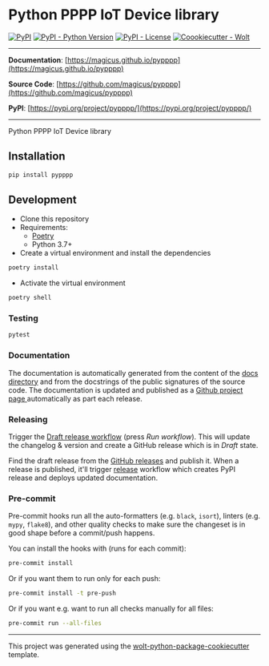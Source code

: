# Python PPPP IoT Device library

[![PyPI](https://img.shields.io/pypi/v/pypppp?style=flat-square)](https://pypi.python.org/pypi/pypppp/)
[![PyPI - Python Version](https://img.shields.io/pypi/pyversions/pypppp?style=flat-square)](https://pypi.python.org/pypi/pypppp/)
[![PyPI - License](https://img.shields.io/pypi/l/pypppp?style=flat-square)](https://pypi.python.org/pypi/pypppp/)
[![Coookiecutter - Wolt](https://img.shields.io/badge/cookiecutter-Wolt-00c2e8?style=flat-square&logo=cookiecutter&logoColor=D4AA00&link=https://github.com/woltapp/wolt-python-package-cookiecutter)](https://github.com/woltapp/wolt-python-package-cookiecutter)


---

**Documentation**: [https://magicus.github.io/pypppp](https://magicus.github.io/pypppp)

**Source Code**: [https://github.com/magicus/pypppp](https://github.com/magicus/pypppp)

**PyPI**: [https://pypi.org/project/pypppp/](https://pypi.org/project/pypppp/)

---

Python PPPP IoT Device library

## Installation

```sh
pip install pypppp
```

## Development

* Clone this repository
* Requirements:
  * [Poetry](https://python-poetry.org/)
  * Python 3.7+
* Create a virtual environment and install the dependencies

```sh
poetry install
```

* Activate the virtual environment

```sh
poetry shell
```

### Testing

```sh
pytest
```

### Documentation

The documentation is automatically generated from the content of the [docs directory](./docs) and from the docstrings
 of the public signatures of the source code. The documentation is updated and published as a [Github project page
 ](https://pages.github.com/) automatically as part each release.

### Releasing

Trigger the [Draft release workflow](https://github.com/magicus/pypppp/actions/workflows/draft_release.yml)
(press _Run workflow_). This will update the changelog & version and create a GitHub release which is in _Draft_ state.

Find the draft release from the
[GitHub releases](https://github.com/magicus/pypppp/releases) and publish it. When
 a release is published, it'll trigger [release](https://github.com/magicus/pypppp/blob/master/.github/workflows/release.yml) workflow which creates PyPI
 release and deploys updated documentation.

### Pre-commit

Pre-commit hooks run all the auto-formatters (e.g. `black`, `isort`), linters (e.g. `mypy`, `flake8`), and other quality
 checks to make sure the changeset is in good shape before a commit/push happens.

You can install the hooks with (runs for each commit):

```sh
pre-commit install
```

Or if you want them to run only for each push:

```sh
pre-commit install -t pre-push
```

Or if you want e.g. want to run all checks manually for all files:

```sh
pre-commit run --all-files
```

---

This project was generated using the [wolt-python-package-cookiecutter](https://github.com/woltapp/wolt-python-package-cookiecutter) template.
